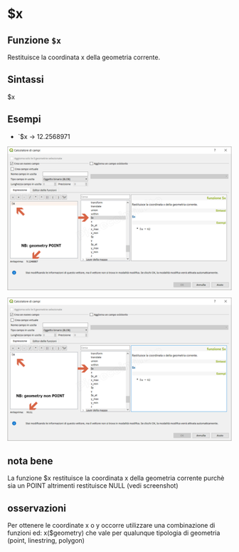 # $x

## Funzione `$x`

Restituisce la coordinata x della geometria corrente.

## Sintassi

$x

## Esempi

* \`$x → 12.2568971

![](../../../.gitbook/assets/usdx1%20%281%29.png)

![](../../../.gitbook/assets/usdx2.png)

## nota bene

La funzione $x restituisce la coordinata x della geometria corrente purchè sia un POINT altrimenti restituisce NULL \(vedi screenshot\)

## osservazioni

Per ottenere le coordinate x o y occorre utilizzare una combinazione di funzioni ed: x\($geometry\) che vale per qualunque tipologia di geometria \(point, linestring, polygon\)

